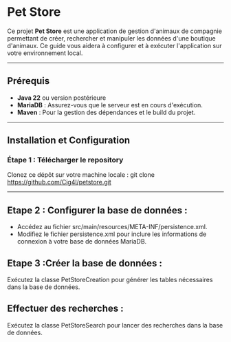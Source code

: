 # Pet Store

Ce projet **Pet Store** est une application de gestion d'animaux de compagnie permettant de créer, rechercher et manipuler les données d'une boutique d'animaux. Ce guide vous aidera à configurer et à exécuter l'application sur votre environnement local.

---

## Prérequis

- **Java 22** ou version postérieure
- **MariaDB** : Assurez-vous que le serveur est en cours d'exécution.
- **Maven** : Pour la gestion des dépendances et le build du projet.

---

## Installation et Configuration

### Étape 1 : Télécharger le repository
Clonez ce dépôt sur votre machine locale :
git clone https://github.com/Cig4l/petstore.git

---

## Etape 2 : Configurer la base de données :
- Accédez au fichier src/main/resources/META-INF/persistence.xml.
- Modifiez le fichier persistence.xml pour inclure les informations de connexion à votre base de données MariaDB.

## Etape 3 :Créer la base de données :
Exécutez la classe PetStoreCreation pour générer les tables nécessaires dans la base de données.

## Effectuer des recherches :
Exécutez la classe PetStoreSearch pour lancer des recherches dans la base de données.
